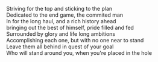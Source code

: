 Striving for the top and sticking to the plan  
Dedicated to the end game, the commited man  
In for the long haul, and a rich history ahead  
bringing out the best of himself, pride filled and fed  
Surrounded by glory and life long ambitions  
Accomplishing each one, but with no one near to stand  
Leave them all behind in quest of your goal  
Who will stand around you, when you're placed in the hole  
